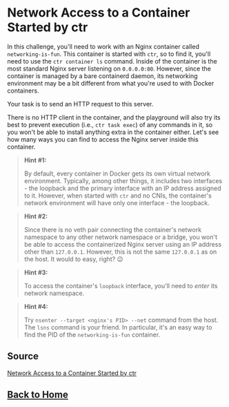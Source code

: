 # **Network Access to a Container Started by ctr**

In this challenge, you'll need to work with an Nginx container called ``networking-is-fun``. This container is started with ``ctr``, so to find it, you'll need to use the ``ctr container ls`` command. Inside of the container is the most standard Nginx server listening on ``0.0.0.0:80``. However, since the container is managed by a bare containerd daemon, its networking environment may be a bit different from what you're used to with Docker containers.

Your task is to send an HTTP request to this server.

There is no HTTP client in the container, and the playground will also try its best to prevent execution (i.e., ``ctr task exec``) of any commands in it, so you won't be able to install anything extra in the container either. Let's see how many ways you can find to access the Nginx server inside this container.

> **Hint #1:**
> 
> By default, every container in Docker gets its own virtual network environment. Typically, among other things, it includes two interfaces - the loopback and the primary interface with an IP address assigned to it. However, when started with ``ctr`` and no CNIs, the container's network environment will have only one interface - the loopback.

> **Hint #2:**
> 
> Since there is no veth pair connecting the container's network namespace to any other network namespace or a bridge, you won't be able to access the containerized Nginx server using an IP address other than ``127.0.0.1``. However, this is not the same ``127.0.0.1`` as on the host. It would to easy, right? 😉

> **Hint #3:**
>
> To access the container's ``loopback`` interface, you'll need to _enter_ its network namespace.

> **Hint #4:**
>
> Try ``nsenter --target <nginx's PID> --net`` command from the host. The ``lsns`` command is your friend. In particular, it's an easy way to find the PID of the ``networking-is-fun`` container.

## **Source**

[Network Access to a Container Started by ctr](https://labs.iximiuz.com/challenges/access-containerd-container-with-no-published-ports)

## **[Back to Home](../../)**